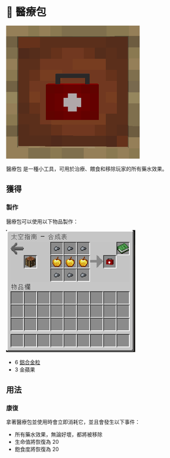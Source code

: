 # 🎲 醫療包

![](<../.gitbook/assets/image (219) (1).png>)

醫療包 是一種小工具，可用於治療、餵食和移除玩家的所有藥水效果。

## 獲得

### 製作

醫療包可以使用以下物品製作：

![](<../.gitbook/assets/image (223) (1).png>)

* 6 [鋁合金粒](Aluminium-Alloy-Nugget.md)
* 3 金蘋果

## 用法

### 康復

拿著醫療包並使用時會立即消耗它，並且會發生以下事件：

* 所有藥水效果，無論好壞，都將被移除
* 生命值將恢復為 20
* 飽食度將恢復為 20
